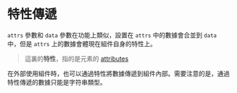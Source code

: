 <template is="exm-article">
    <a href="../../publics/examples/attr-trans/demo.html" preview></a>
    <a href="../../publics/examples/attr-trans/simple-btn.html" main></a>
</template>

# 特性傳遞

`attrs` 參數和 `data` 參數在功能上類似，設置在 `attrs` 中的數據會合並到 `data` 中，但是 `attrs` 上的數據會體現在組件自身的特性上。

> 這裏的**特性**，指的是元素的 [attributes](https://developer.mozilla.org/en-US/docs/Web/API/Element/attributes)

在外部使用組件時，也可以通過特性將數據傳遞到組件內部。需要注意的是，通過特性傳遞的數據只能是字符串類型。

